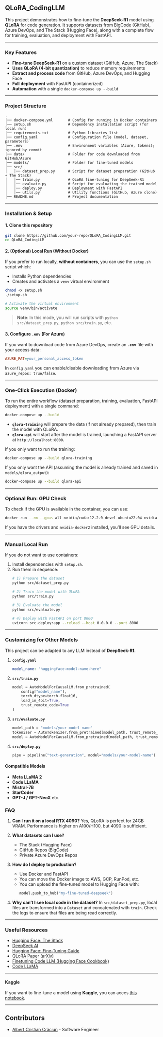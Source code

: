 ## QLoRA_CodingLLM

This project demonstrates how to fine-tune the **DeepSeek-R1** model using **QLoRA** for code generation.
It supports datasets from BigCode (GitHub), Azure DevOps, and The Stack (Hugging Face), along with a complete flow for training, evaluation, and deployment with FastAPI.

---

### **Key Features**
- **Fine-tune DeepSeek-R1** on a custom dataset (GitHub, Azure, The Stack)
- **Uses QLoRA (4-bit quantization)** to reduce memory requirements
- **Extract and process code** from GitHub, Azure DevOps, and Hugging Face
- **Full deployment** with FastAPI (containerized)
- **Automation** with a single `docker-compose up --build`

---

### **Project Structure**
```
.
│── docker-compose.yml       # Config for running in Docker containers
│── setup.sh                 # Dependency installation script (for local run)
│── requirements.txt         # Python libraries list
│── config.yaml              # Configuration file (model, dataset, parameters)
│── .env                     # Environment variables (Azure, tokens); ignored by commit
│── data/                    # Folder for code downloaded from GitHub/Azure
│── models/                  # Folder for fine-tuned models
│── src/
│   │── dataset_prep.py      # Script for dataset preparation (GitHub + The Stack)
│   │── train.py             # QLoRA fine-tuning for DeepSeek-R1
│   │── evaluate.py          # Script for evaluating the trained model
│   │── deploy.py            # Deployment with FastAPI
│   │── utils.py             # Utility functions (GitHub, Azure clone)
│── README.md                # Project documentation
```

---

### **Installation & Setup**

#### **1. Clone this repository**
```bash
git clone https://github.com/your-repo/QLoRA_CodingLLM.git
cd QLoRA_CodingLLM
```

#### **2. (Optional) Local Run (Without Docker)**
If you prefer to run locally, **without containers**, you can use the `setup.sh` script which:
- Installs Python dependencies
- Creates and activates a `venv` virtual environment

```bash
chmod +x setup.sh
./setup.sh

# Activate the virtual environment
source venv/bin/activate
```
> **Note**: In this mode, you will run scripts with `python src/dataset_prep.py`, `python src/train.py`, etc.

#### **3. Configure `.env` (For Azure)**
If you want to download code from Azure DevOps, create an **`.env`** file with your access data:
```ini
AZURE_PAT=your_personal_access_token
```
In `config.yaml` you can enable/disable downloading from Azure via `azure_repos: true/false`.

---

### **One-Click Execution (Docker)**
To run the entire workflow (dataset preparation, training, evaluation, FastAPI deployment) with a single command:

```bash
docker-compose up --build
```

- **`qlora-training`** will prepare the data (if not already prepared), then train the model with QLoRA.
- **`qlora-api`** will start after the model is trained, launching a FastAPI server at `http://localhost:8000`.

If you only want to run the training:
```bash
docker-compose up --build qlora-training
```

If you only want the API (assuming the model is already trained and saved in `models/qlora_output`):
```bash
docker-compose up --build qlora-api
```

---

### **Optional Run: GPU Check**
To check if the GPU is available in the container, you can use:
```bash
docker run --rm --gpus all nvidia/cuda:12.2.0-devel-ubuntu22.04 nvidia-smi
```
If you have the drivers and `nvidia-docker2` installed, you’ll see GPU details.

---

### **Manual Local Run**
If you do not want to use containers:
1. Install dependencies with `setup.sh`.
2. Run them in sequence:
   ```bash
   # 1) Prepare the dataset
   python src/dataset_prep.py

   # 2) Train the model with QLoRA
   python src/train.py

   # 3) Evaluate the model
   python src/evaluate.py

   # 4) Deploy with FastAPI on port 8000
   uvicorn src.deploy:app --reload --host 0.0.0.0 --port 8000
   ```
---

### **Customizing for Other Models**
This project can be adapted to any LLM instead of **DeepSeek-R1**.

1. **`config.yaml`**
   ```yaml
   model_name: "huggingface-model-name-here"
   ```
2. **`src/train.py`**
   ```python
   model = AutoModelForCausalLM.from_pretrained(
       config["model_name"],
       torch_dtype=torch.float16,
       load_in_4bit=True,
       trust_remote_code=True
   )
   ```
3. **`src/evaluate.py`**
   ```python
   model_path = "models/your-model-name"
   tokenizer = AutoTokenizer.from_pretrained(model_path, trust_remote_code=True)
   model = AutoModelForCausalLM.from_pretrained(model_path, trust_remote_code=True)
   ```
4. **`src/deploy.py`**
   ```python
   pipe = pipeline("text-generation", model="models/your-model-name")
   ```

#### **Compatible Models**
- **Meta LLaMA 2**
- **Code LLaMA**
- **Mistral-7B**
- **StarCoder**
- **GPT-J / GPT-NeoX**
etc.

### **FAQ**
1. **Can I run it on a local RTX 4090?**
   Yes, QLoRA is perfect for 24GB VRAM. Performance is higher on A100/H100, but 4090 is sufficient.

2. **What datasets can I use?**
   - The Stack (Hugging Face)
   - GitHub Repos (BigCode)
   - Private Azure DevOps Repos

3. **How do I deploy to production?**
   - Use Docker and FastAPI
   - You can move the Docker image to AWS, GCP, RunPod, etc.
   - You can upload the fine-tuned model to Hugging Face with:
     ```python
     model.push_to_hub("my-fine-tuned-deepseek")
     ```

4. **Why can’t I see local code in the dataset?**
   In `src/dataset_prep.py`, local files are transformed into a `Dataset` and concatenated with `train`. Check the logs to ensure that files are being read correctly.

---

### **Useful Resources**
- [Hugging Face: The Stack](https://huggingface.co/datasets/bigcode/the-stack)
- [DeepSeek AI](https://huggingface.co/deepseek-ai)
- [Hugging Face: Fine-Tuning Guide](https://huggingface.co/docs/transformers/training)
- [QLoRA Paper (arXiv)](https://arxiv.org/abs/2305.14314)
- [Finetuning Code LLM (Hugging Face Cookbook)](https://huggingface.co/learn/cookbook/fine_tuning_code_llm_on_single_gpu)
- [Code LLaMA](https://huggingface.co/codellama)

---

#### **Kaggle**
If you want to fine-tune a model using **Kaggle**, you can acces [this notebook](https://www.kaggle.com/code/albertcrciun/unsloth-llm-fine-tunning-untested).

---

## **Contributors**
- [Albert Cristian Crăciun](https://www.linkedin.com/in/albertc1078/) - Software Engineer
